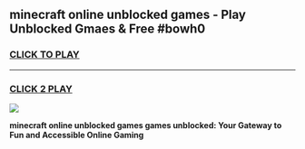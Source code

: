 
## minecraft online unblocked games - Play Unblocked Gmaes & Free #bowh0
<h3>
<a href="https://news.freeplayer.one?title=minecraft_online_unblocked_games&ref=26F">CLICK TO PLAY</a></h3>
<hr>

<h3>
<a href="https://news.freeplayer.one?title=minecraft_online_unblocked_games&ref=26F">CLICK 2 PLAY</a>
  
</h3>

<a href="https://news.freeplayer.one?title=minecraft_online_unblocked_games&ref=26F/"><img src="https://clearcache.store/games.png"></a>


**minecraft online unblocked games games unblocked: Your Gateway to Fun and Accessible Online Gaming**
